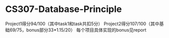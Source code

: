 # CS307-Database-Principle
 Project1得分94/100（其中task1和task共扣5分）
 Project2得分107/100（其中基础69/75，bonus部分33*1.15/20）
 每个项目具体实现的bonus见report
